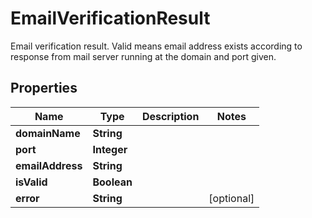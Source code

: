 

# EmailVerificationResult

Email verification result. Valid means email address exists according to response from mail server running at the domain and port given.

## Properties

| Name | Type | Description | Notes |
|------------ | ------------- | ------------- | -------------|
|**domainName** | **String** |  |  |
|**port** | **Integer** |  |  |
|**emailAddress** | **String** |  |  |
|**isValid** | **Boolean** |  |  |
|**error** | **String** |  |  [optional] |



